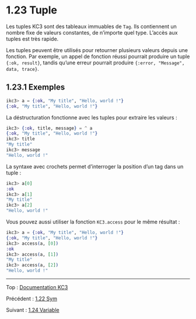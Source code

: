 # 1.23 Tuple

Les tuples KC3 sont des tableaux immuables de `Tag`. Ils contiennent
un nombre fixe de valeurs constantes, de n’importe quel type. L’accès
aux tuples est très rapide.

Les tuples peuvent être utilisés pour retourner plusieurs valeurs
depuis une fonction. Par exemple, un appel de fonction réussi pourrait
produire un tuple `{:ok, result}`, tandis qu’une erreur pourrait
produire `{:error, "Message", data, trace}`.

## 1.23.1 Exemples

```elixir
ikc3> a = {:ok, "My title", "Hello, world !"}
{:ok, "My title", "Hello, world !"}
```

La déstructuration fonctionne avec les tuples pour extraire les valeurs :

```elixir
ikc3> {:ok, title, message} = ^ a
{:ok, "My title", "Hello, world !"}
ikc3> title
"My title"
ikc3> message
"Hello, world !"
```

La syntaxe avec crochets permet d’interroger la position d’un tag
dans un tuple :

```elixir
ikc3> a[0]
:ok
ikc3> a[1]
"My title"
ikc3> a[2]
"Hello, world !"
```

Vous pouvez aussi utiliser la fonction `KC3.access` pour le même
résultat :

```elixir
ikc3> a = {:ok, "My title", "Hello, world !"}
{:ok, "My title", "Hello, world !"}
ikc3> access(a, [0])
:ok
ikc3> access(a, [1])
"My title"
ikc3> access(a, [2])
"Hello, world !"
```

---

Top : [Documentation KC3](../)

Précédent : [1.22 Sym](1.22_Sym)

Suivant : [1.24 Variable](1.24_Variable)
